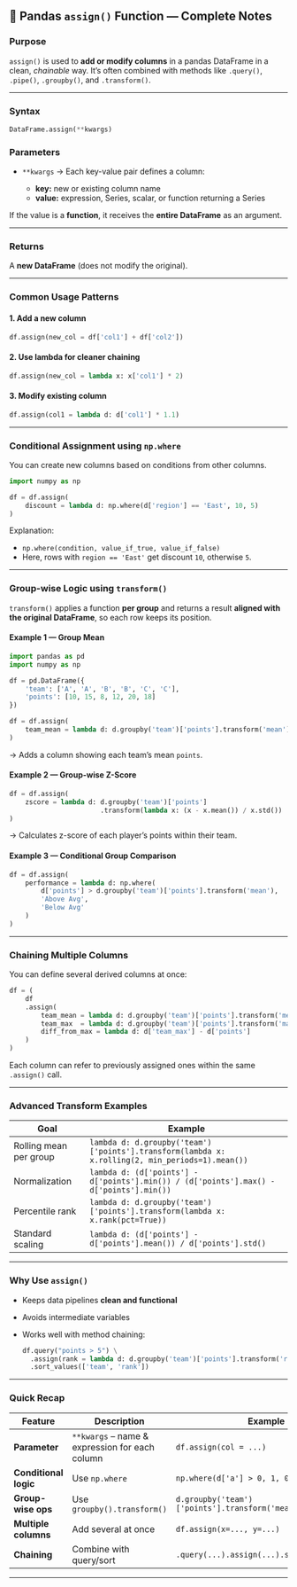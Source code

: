 

## 📘 **Pandas `assign()` Function — Complete Notes**

### **Purpose**

`assign()` is used to **add or modify columns** in a pandas DataFrame in a clean, *chainable* way.
It’s often combined with methods like `.query()`, `.pipe()`, `.groupby()`, and `.transform()`.

---

### **Syntax**

```python
DataFrame.assign(**kwargs)
```

### **Parameters**

* `**kwargs` → Each key-value pair defines a column:

  * **key:** new or existing column name
  * **value:** expression, Series, scalar, or function returning a Series

If the value is a **function**, it receives the **entire DataFrame** as an argument.

---

### **Returns**

A **new DataFrame** (does not modify the original).

---

### **Common Usage Patterns**

#### 1. **Add a new column**

```python
df.assign(new_col = df['col1'] + df['col2'])
```

#### 2. **Use lambda for cleaner chaining**

```python
df.assign(new_col = lambda x: x['col1'] * 2)
```

#### 3. **Modify existing column**

```python
df.assign(col1 = lambda d: d['col1'] * 1.1)
```

---

### **Conditional Assignment using `np.where`**

You can create new columns based on conditions from other columns.

```python
import numpy as np

df = df.assign(
    discount = lambda d: np.where(d['region'] == 'East', 10, 5)
)
```

Explanation:

* `np.where(condition, value_if_true, value_if_false)`
* Here, rows with `region == 'East'` get discount `10`, otherwise `5`.

---

### **Group-wise Logic using `transform()`**

`transform()` applies a function **per group** and returns a result **aligned with the original DataFrame**, so each row keeps its position.

#### Example 1 — Group Mean

```python
import pandas as pd
import numpy as np

df = pd.DataFrame({
    'team': ['A', 'A', 'B', 'B', 'C', 'C'],
    'points': [10, 15, 8, 12, 20, 18]
})

df = df.assign(
    team_mean = lambda d: d.groupby('team')['points'].transform('mean')
)
```

→ Adds a column showing each team’s mean `points`.

#### Example 2 — Group-wise Z-Score

```python
df = df.assign(
    zscore = lambda d: d.groupby('team')['points']
                       .transform(lambda x: (x - x.mean()) / x.std())
)
```

→ Calculates z-score of each player’s points within their team.

#### Example 3 — Conditional Group Comparison

```python
df = df.assign(
    performance = lambda d: np.where(
        d['points'] > d.groupby('team')['points'].transform('mean'),
        'Above Avg',
        'Below Avg'
    )
)
```

---

### **Chaining Multiple Columns**

You can define several derived columns at once:

```python
df = (
    df
    .assign(
        team_mean = lambda d: d.groupby('team')['points'].transform('mean'),
        team_max  = lambda d: d.groupby('team')['points'].transform('max'),
        diff_from_max = lambda d: d['team_max'] - d['points']
    )
)
```

Each column can refer to previously assigned ones within the same `.assign()` call.

---

### **Advanced Transform Examples**

| Goal                   | Example                                                                                         |
| ---------------------- | ----------------------------------------------------------------------------------------------- |
| Rolling mean per group | `lambda d: d.groupby('team')['points'].transform(lambda x: x.rolling(2, min_periods=1).mean())` |
| Normalization          | `lambda d: (d['points'] - d['points'].min()) / (d['points'].max() - d['points'].min())`         |
| Percentile rank        | `lambda d: d.groupby('team')['points'].transform(lambda x: x.rank(pct=True))`                   |
| Standard scaling       | `lambda d: (d['points'] - d['points'].mean()) / d['points'].std()`                              |

---

### **Why Use `assign()`**

* Keeps data pipelines **clean and functional**
* Avoids intermediate variables
* Works well with method chaining:

  ```python
  df.query("points > 5") \
    .assign(rank = lambda d: d.groupby('team')['points'].transform('rank')) \
    .sort_values(['team', 'rank'])
  ```

---

### **Quick Recap**

| Feature               | Description                                    | Example                                         |
| --------------------- | ---------------------------------------------- | ----------------------------------------------- |
| **Parameter**         | `**kwargs` – name & expression for each column | `df.assign(col = ...)`                          |
| **Conditional logic** | Use `np.where`                                 | `np.where(d['a'] > 0, 1, 0)`                    |
| **Group-wise ops**    | Use `groupby().transform()`                    | `d.groupby('team')['points'].transform('mean')` |
| **Multiple columns**  | Add several at once                            | `df.assign(x=..., y=...)`                       |
| **Chaining**          | Combine with query/sort                        | `.query(...).assign(...).sort_values(...)`      |

---


